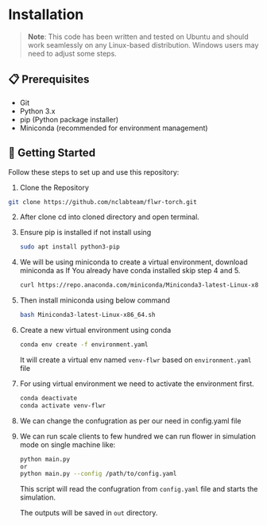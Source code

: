 # Installation

> **Note**: This code has been written and tested on Ubuntu and should work seamlessly on any Linux-based distribution. Windows users may need to adjust some steps.

## 📋 Prerequisites

- Git
- Python 3.x
- pip (Python package installer)
- Miniconda (recommended for environment management)

## 🚀 Getting Started

Follow these steps to set up and use this repository:

1. Clone the Repository

```bash
git clone https://github.com/nclabteam/flwr-torch.git
```
2. After clone cd into cloned directory and open terminal.

3. Ensure pip is installed if not install using
    ```bash
    sudo apt install python3-pip
    ```

4. We will be using miniconda to create a virtual environment, download miniconda as
If You already have conda installed skip step 4 and 5.

    ```bash
    curl https://repo.anaconda.com/miniconda/Miniconda3-latest-Linux-x86_64.sh -o Miniconda3-latest-Linux-x86_64.sh
    ```
5. Then install miniconda using below command
    ```bash
    bash Miniconda3-latest-Linux-x86_64.sh
    ```
6. Create a new virtual environment using conda
    ```bash
    conda env create -f environment.yaml
    ```
    It will create a virtual env named `venv-flwr` based on `environment.yaml` file

7. For using virtual environment we need to activate the environment first.
    ```bash
    conda deactivate
    conda activate venv-flwr
    ```
8. We can change the confugration as per our need in config.yaml file

9. We can run scale clients to few hundred we can run flower in simulation mode on single machine like:
    ```bash
    python main.py
    or
    python main.py --config /path/to/config.yaml
    ```
    This script will read the confugration from `config.yaml` file and starts the simulation.

    The outputs will be saved in `out` directory.


